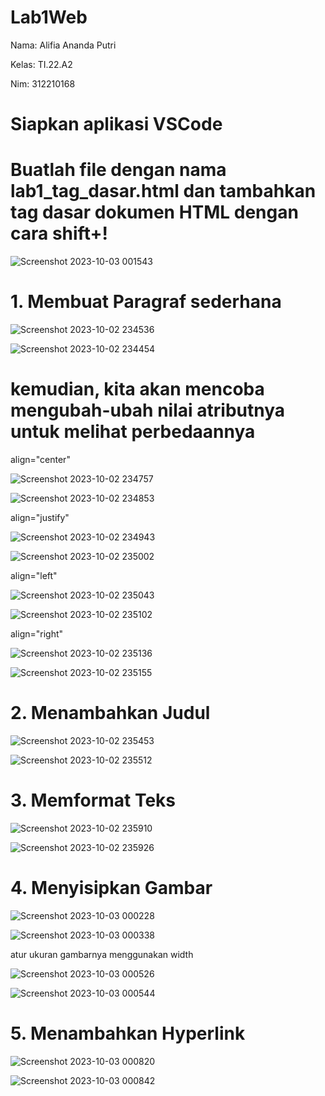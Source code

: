 # Lab1Web

Nama: Alifia Ananda Putri

Kelas: TI.22.A2

Nim: 312210168

# Siapkan aplikasi VSCode

# Buatlah file dengan nama lab1_tag_dasar.html dan tambahkan tag dasar dokumen HTML dengan cara shift+!

![Screenshot 2023-10-03 001543](https://github.com/Alifiananda06/Lab1Web/assets/115884834/d2b9c78a-67e6-44e3-a78a-50eaffcd4b2a)


# 1. Membuat Paragraf sederhana

![Screenshot 2023-10-02 234536](https://github.com/Alifiananda06/Lab1Web/assets/115884834/6bdafcb3-09e9-40bf-bf1b-fd66b7a1d287)


![Screenshot 2023-10-02 234454](https://github.com/Alifiananda06/Lab1Web/assets/115884834/6ae6e69a-acea-4243-8a36-c3fe467a465d)

# kemudian, kita akan mencoba mengubah-ubah nilai atributnya untuk melihat perbedaannya

align="center"

![Screenshot 2023-10-02 234757](https://github.com/Alifiananda06/Lab1Web/assets/115884834/0db9959d-bbc1-46a7-902b-bc92d54be266)


![Screenshot 2023-10-02 234853](https://github.com/Alifiananda06/Lab1Web/assets/115884834/80066b83-a356-4220-81dc-396e75744183)


align="justify"

![Screenshot 2023-10-02 234943](https://github.com/Alifiananda06/Lab1Web/assets/115884834/5fed54da-9fbe-4501-a3e3-2d396ae1516f)


![Screenshot 2023-10-02 235002](https://github.com/Alifiananda06/Lab1Web/assets/115884834/224fd2f5-c91b-4aec-b44a-15f99095b40a)


align="left"

![Screenshot 2023-10-02 235043](https://github.com/Alifiananda06/Lab1Web/assets/115884834/6f9bec49-24a4-4bfd-ab8f-68be4528b63b)


![Screenshot 2023-10-02 235102](https://github.com/Alifiananda06/Lab1Web/assets/115884834/f3c534bc-5f40-400e-a7d8-7763f505be5f)


align="right"

![Screenshot 2023-10-02 235136](https://github.com/Alifiananda06/Lab1Web/assets/115884834/33c5b00d-cc65-4380-81d9-b5c82efb9a67)


![Screenshot 2023-10-02 235155](https://github.com/Alifiananda06/Lab1Web/assets/115884834/3374f866-993d-4985-b5c2-6cc3fe4e281c)


# 2. Menambahkan Judul

![Screenshot 2023-10-02 235453](https://github.com/Alifiananda06/Lab1Web/assets/115884834/09c735ea-6684-465f-895c-e7268b76048a)


![Screenshot 2023-10-02 235512](https://github.com/Alifiananda06/Lab1Web/assets/115884834/6dfb2c68-da9c-4ee2-adab-625e14141f0b)


# 3. Memformat Teks

![Screenshot 2023-10-02 235910](https://github.com/Alifiananda06/Lab1Web/assets/115884834/abc7602c-337f-4df7-8584-2d4beb58b8f6)


![Screenshot 2023-10-02 235926](https://github.com/Alifiananda06/Lab1Web/assets/115884834/cafa2d3e-7636-4be6-a58b-484f8f6768ba)


# 4.  Menyisipkan Gambar

![Screenshot 2023-10-03 000228](https://github.com/Alifiananda06/Lab1Web/assets/115884834/c7129c43-691c-4e19-a729-588db7970e2a)


![Screenshot 2023-10-03 000338](https://github.com/Alifiananda06/Lab1Web/assets/115884834/f517a8f6-1ce9-4ae2-8d3b-f7464d81d43d)


atur ukuran gambarnya menggunakan width

![Screenshot 2023-10-03 000526](https://github.com/Alifiananda06/Lab1Web/assets/115884834/58f60759-ddcd-434b-a8c8-630c0efa96b7)


![Screenshot 2023-10-03 000544](https://github.com/Alifiananda06/Lab1Web/assets/115884834/b08192f4-bf22-41b3-8165-ddf2fcd37eb3)


# 5.  Menambahkan Hyperlink

![Screenshot 2023-10-03 000820](https://github.com/Alifiananda06/Lab1Web/assets/115884834/44e51f18-47f9-41b2-b4cb-97e7447588e7)


![Screenshot 2023-10-03 000842](https://github.com/Alifiananda06/Lab1Web/assets/115884834/ebaff63e-c765-42c6-b6c6-ffcd46c394cb)

